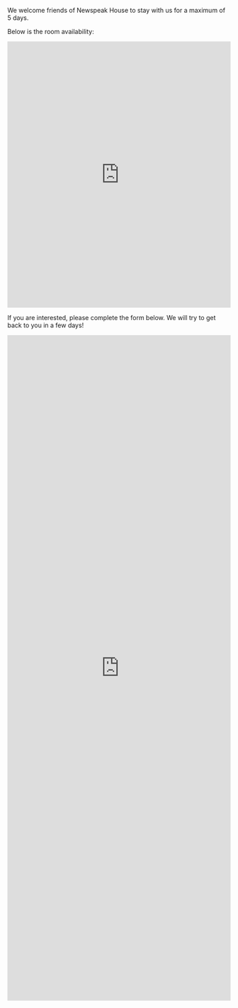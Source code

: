 We welcome friends of Newspeak House to stay with us for a maximum of 5 days.

Below is the room availability:

<div style="display: flex; justify-content: center; width: 100%;">
    <iframe 
        src="https://calendar.google.com/calendar/embed?height=600&wkst=1&ctz=Europe%2FLondon&showPrint=0&showTitle=0&showTabs=0&showTz=0&src=Y2E1YmJkYjQxOWVhMDc1OGNlYjg1YzBkMWIyNjdlYmFhNzgyMWM0MGEwMTJjMTM1OGVkMjEzMDczZGVhNWJkY0Bncm91cC5jYWxlbmRhci5nb29nbGUuY29t&color=%23616161" 
        style="border-width:0" 
        width="800" 
        height="600" 
        frameborder="0" 
        scrolling="no">
    </iframe>
</div>

If you are interested, please complete the form below. We will try to get back to you in a few days!

<div style="width: 100%;">
  <iframe
    src="https://docs.google.com/forms/d/e/1FAIpQLSckt6EScYoGSkx_7YYc78VMQUmvLzW4YTYl6GSmcYcjf2lETQ/viewform?embedded=true"
    style="width: 100%; height: auto; min-height: 1500px; border: none;"
    frameborder="0"
  >
    Loading…
  </iframe>
</div>
